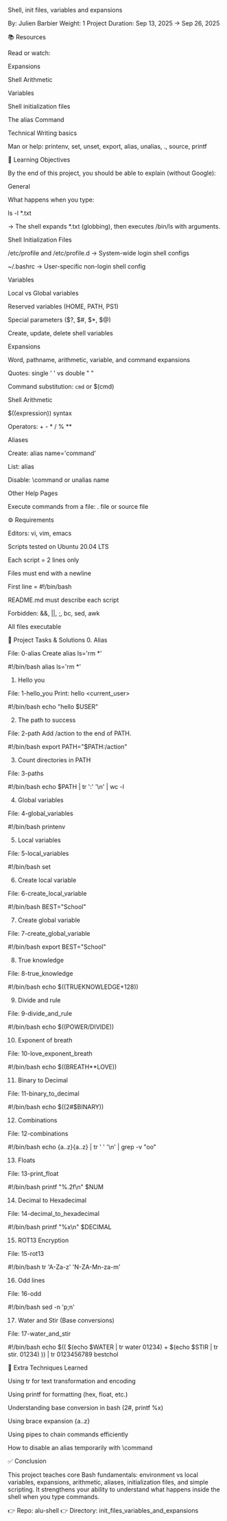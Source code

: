 Shell, init files, variables and expansions

By: Julien Barbier
Weight: 1
Project Duration: Sep 13, 2025 → Sep 26, 2025

📚 Resources

Read or watch:

Expansions

Shell Arithmetic

Variables

Shell initialization files

The alias Command

Technical Writing basics

Man or help:
printenv, set, unset, export, alias, unalias, ., source, printf

🎯 Learning Objectives

By the end of this project, you should be able to explain (without Google):

General

What happens when you type:

ls -l *.txt


→ The shell expands *.txt (globbing), then executes /bin/ls with arguments.

Shell Initialization Files

/etc/profile and /etc/profile.d → System-wide login shell configs

~/.bashrc → User-specific non-login shell config

Variables

Local vs Global variables

Reserved variables (HOME, PATH, PS1)

Special parameters ($?, $#, $*, $@)

Create, update, delete shell variables

Expansions

Word, pathname, arithmetic, variable, and command expansions

Quotes: single ' ' vs double " "

Command substitution: `cmd` or $(cmd)

Shell Arithmetic

$((expression)) syntax

Operators: + - * / % **

Aliases

Create: alias name='command'

List: alias

Disable: \command or unalias name

Other Help Pages

Execute commands from a file: . file or source file

⚙️ Requirements

Editors: vi, vim, emacs

Scripts tested on Ubuntu 20.04 LTS

Each script = 2 lines only

Files must end with a newline

First line = #!/bin/bash

README.md must describe each script

Forbidden: &&, ||, ;, bc, sed, awk

All files executable

📂 Project Tasks & Solutions
0. Alias

File: 0-alias
Create alias ls='rm *'

#!/bin/bash
alias ls='rm *'

1. Hello you

File: 1-hello_you
Print: hello <current_user>

#!/bin/bash
echo "hello $USER"

2. The path to success

File: 2-path
Add /action to the end of PATH.

#!/bin/bash
export PATH="$PATH:/action"

3. Count directories in PATH

File: 3-paths

#!/bin/bash
echo $PATH | tr ':' '\n' | wc -l

4. Global variables

File: 4-global_variables

#!/bin/bash
printenv

5. Local variables

File: 5-local_variables

#!/bin/bash
set

6. Create local variable

File: 6-create_local_variable

#!/bin/bash
BEST="School"

7. Create global variable

File: 7-create_global_variable

#!/bin/bash
export BEST="School"

8. True knowledge

File: 8-true_knowledge

#!/bin/bash
echo $((TRUEKNOWLEDGE+128))

9. Divide and rule

File: 9-divide_and_rule

#!/bin/bash
echo $((POWER/DIVIDE))

10. Exponent of breath

File: 10-love_exponent_breath

#!/bin/bash
echo $((BREATH**LOVE))

11. Binary to Decimal

File: 11-binary_to_decimal

#!/bin/bash
echo $((2#$BINARY))

12. Combinations

File: 12-combinations

#!/bin/bash
echo {a..z}{a..z} | tr ' ' '\n' | grep -v "oo"

13. Floats

File: 13-print_float

#!/bin/bash
printf "%.2f\n" $NUM

14. Decimal to Hexadecimal

File: 14-decimal_to_hexadecimal

#!/bin/bash
printf "%x\n" $DECIMAL

15. ROT13 Encryption

File: 15-rot13

#!/bin/bash
tr 'A-Za-z' 'N-ZA-Mn-za-m'

16. Odd lines

File: 16-odd

#!/bin/bash
sed -n 'p;n'

17. Water and Stir (Base conversions)

File: 17-water_and_stir

#!/bin/bash
echo $(( $(echo $WATER | tr water 01234) + $(echo $STIR | tr stir. 01234) )) | tr 0123456789 bestchol

🔑 Extra Techniques Learned

Using tr for text transformation and encoding

Using printf for formatting (hex, float, etc.)

Understanding base conversion in bash (2#, printf %x)

Using brace expansion {a..z}

Using pipes to chain commands efficiently

How to disable an alias temporarily with \command

✅ Conclusion

This project teaches core Bash fundamentals: environment vs local variables, expansions, arithmetic, aliases, initialization files, and simple scripting.
It strengthens your ability to understand what happens inside the shell when you type commands.

👉 Repo: alu-shell
👉 Directory: init_files_variables_and_expansions
